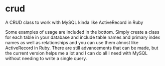 crud
====

A CRUD class to work with MySQL kinda like ActiveRecord in Ruby


Some examples of usage are included in the bottom.  Simply create a class for each table in your database and include
  table names and primary index names as well as relationships and you can use them almost like ActiveRecord in Ruby.
  There are still advancements that can be made, but the current version helps me a lot and I can do all I need with
  MySQL without needing to write a single query.
